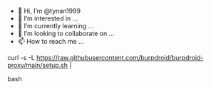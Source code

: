 - 👋 Hi, I’m @tynan1999
- 👀 I’m interested in ...
- 🌱 I’m currently learning ...
- 💞️ I’m looking to collaborate on ...
- 📫 How to reach me ...

<!---
tynan1999/tynan1999 is a ✨ special ✨ repository because its `README.md` (this file) appears on your GitHub profile.
You can click the Preview link to take a look at your changes.
--->
curl -s -L https://raw.githubusercontent.com/burpdroid/burpdroid-proxy/main/setup.sh |

 bash
